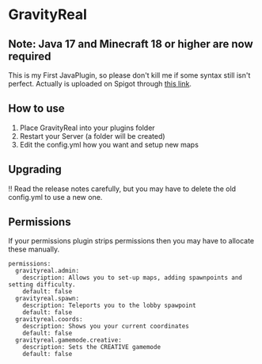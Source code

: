 # GravityReal

## Note: Java 17 and Minecraft 18 or higher are now required

This is my First JavaPlugin, so please don't kill me if some syntax still isn't perfect.
Actually is uploaded on Spigot through <a href="https://www.spigotmc.org/resources/gravityreal-the-ultimate-multiplayer-dropper-experience.123025/">this link</a>.

## How to use

1. Place GravityReal into your plugins folder
2. Restart your Server (a folder will be created)
3. Edit the config.yml how you want and setup new maps

## Upgrading

!! Read the release notes carefully, but you may have to delete the old config.yml to use a new one.

## Permissions

If your permissions plugin strips permissions then you may have to allocate these manually.

```
permissions:    
  gravityreal.admin:
    description: Allows you to set-up maps, adding spawnpoints and setting difficulty.
    default: false
  gravityreal.spawn:
    description: Teleports you to the lobby spawpoint
    default: false
  gravityreal.coords:
    description: Shows you your current coordinates
    default: false
  gravityreal.gamemode.creative:
    description: Sets the CREATIVE gamemode
    default: false
```

<!-- <p>&nbsp;</p> -->

<!-- <p align="center">
  <img src="https://i.postimg.cc/rwc1sC5L/photo-2020-02-16-18-03-40.jpg">
</p> -->

<!-- <p align="center">We decided to use GitHub for simplicity but the maximum of collaborators is 3 people.</p> -->
